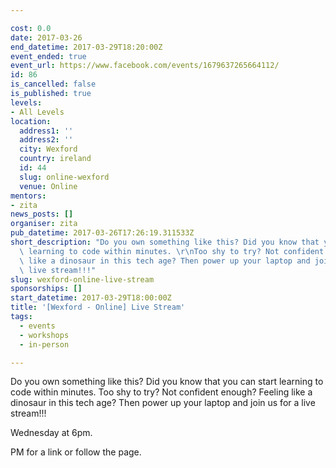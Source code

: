 ```yaml
---

cost: 0.0
date: 2017-03-26
end_datetime: 2017-03-29T18:20:00Z
event_ended: true
event_url: https://www.facebook.com/events/1679637265664112/
id: 86
is_cancelled: false
is_published: true
levels:
- All Levels
location:
  address1: ''
  address2: ''
  city: Wexford
  country: ireland
  id: 44
  slug: online-wexford
  venue: Online
mentors:
- zita
news_posts: []
organiser: zita
pub_datetime: 2017-03-26T17:26:19.311533Z
short_description: "Do you own something like this? Did you know that you can start\
  \ learning to code within minutes. \r\nToo shy to try? Not confident enough? Feeling\
  \ like a dinosaur in this tech age? Then power up your laptop and join us for a\
  \ live stream!!!"
slug: wexford-online-live-stream
sponsorships: []
start_datetime: 2017-03-29T18:00:00Z
title: '[Wexford - Online] Live Stream'
tags:
  - events
  - workshops
  - in-person

---
```


Do you own something like this? Did you know that you can start learning to code within minutes. 
Too shy to try? Not confident enough? Feeling like a dinosaur in this tech age? Then power up your laptop and join us for a live stream!!!

Wednesday at 6pm.

PM for a link or follow the page.
